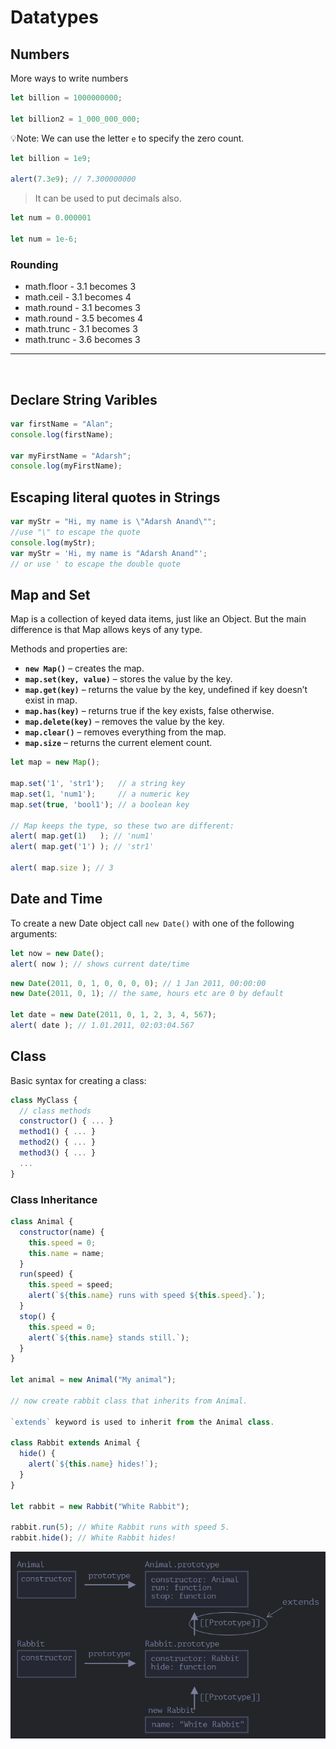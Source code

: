 # Datatypes

## Numbers

More ways to write numbers

```js
let billion = 1000000000;

let billion2 = 1_000_000_000;
```

💡Note: We can use the letter `e` to specify the zero count.

```js
let billion = 1e9;

alert(7.3e9); // 7.300000000
```

> It can be used to put decimals also.

```js
let num = 0.000001

let num = 1e-6;
```

### Rounding

* math.floor - 3.1 becomes 3
* math.ceil - 3.1 becomes 4
* math.round - 3.1 becomes 3
* math.round - 3.5 becomes 4
* math.trunc - 3.1 becomes 3
* math.trunc - 3.6 becomes 3

----

<br>

## Declare String Varibles

```js
var firstName = "Alan";
console.log(firstName);

var myFirstName = "Adarsh";
console.log(myFirstName);
```

## Escaping literal quotes in Strings

```js
var myStr = "Hi, my name is \"Adarsh Anand\"";
//use "\" to escape the quote
console.log(myStr);
var myStr = 'Hi, my name is "Adarsh Anand"';
// or use ' to escape the double quote
```

## Map and Set

Map is a collection of keyed data items, just like an Object. But the main difference is that Map allows keys of any type.

Methods and properties are:

* **`new Map()`** – creates the map.
* **`map.set(key, value)`** – stores the value by the key.
* **`map.get(key)`** – returns the value by the key, undefined if key doesn’t exist in map.
* **`map.has(key)`** – returns true if the key exists, false otherwise.
* **`map.delete(key)`** – removes the value by the key.
* **`map.clear()`** – removes everything from the map.
* **`map.size`** – returns the current element count.

```js
let map = new Map();

map.set('1', 'str1');   // a string key
map.set(1, 'num1');     // a numeric key
map.set(true, 'bool1'); // a boolean key

// Map keeps the type, so these two are different:
alert( map.get(1)   ); // 'num1'
alert( map.get('1') ); // 'str1'

alert( map.size ); // 3
```

## Date and Time

To create a new Date object call `new Date()` with one of the following arguments:

```js
let now = new Date();
alert( now ); // shows current date/time
```

```js
new Date(2011, 0, 1, 0, 0, 0, 0); // 1 Jan 2011, 00:00:00
new Date(2011, 0, 1); // the same, hours etc are 0 by default

let date = new Date(2011, 0, 1, 2, 3, 4, 567);
alert( date ); // 1.01.2011, 02:03:04.567
```

## Class

Basic syntax for creating a class:

```js
class MyClass {
  // class methods
  constructor() { ... }
  method1() { ... }
  method2() { ... }
  method3() { ... }
  ...
}
```

### Class Inheritance

```js
class Animal {
  constructor(name) {
    this.speed = 0;
    this.name = name;
  }
  run(speed) {
    this.speed = speed;
    alert(`${this.name} runs with speed ${this.speed}.`);
  }
  stop() {
    this.speed = 0;
    alert(`${this.name} stands still.`);
  }
}

let animal = new Animal("My animal");

// now create rabbit class that inherits from Animal.

`extends` keyword is used to inherit from the Animal class.

class Rabbit extends Animal {
  hide() {
    alert(`${this.name} hides!`);
  }
}

let rabbit = new Rabbit("White Rabbit");

rabbit.run(5); // White Rabbit runs with speed 5.
rabbit.hide(); // White Rabbit hides!
```
![Image_Example](./img/2.png)